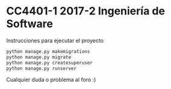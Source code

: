 # CC4401-1 2017-2 Ingeniería de Software

Instrucciones para ejecutar el proyecto
```python
python manage.py makemigrations
python manage.py migrate
python manage.py createsuperuser
python manage.py runserver
```
Cualquier duda o problema al foro :)
